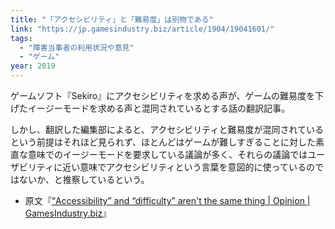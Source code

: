 ```yaml
---
title: "「アクセシビリティ」と「難易度」は別物である"
link: "https://jp.gamesindustry.biz/article/1904/19041601/"
tags:
  - "障害当事者の利用状況や意見"
  - "ゲーム"
year: 2019
---
```


ゲームソフト『Sekiro』にアクセシビリティを求める声が、ゲームの難易度を下げたイージーモードを求める声と混同されているとする話の翻訳記事。

しかし、翻訳した編集部によると、アクセシビリティと難易度が混同されているという前提はそれほど見られず、ほとんどはゲームが難しすぎることに対した素直な意味でのイージーモードを要求している議論が多く、それらの議論ではユーザビリティに近い意味でアクセシビリティという言葉を意図的に使っているのではないか、と推察しているという。

- 原文『[“Accessibility” and “difficulty” aren't the same thing | Opinion | GamesIndustry.biz](https://www.gamesindustry.biz/accessibility-and-difficulty-arent-the-same-thing)』
